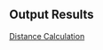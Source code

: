 ## Output Results
[Distance Calculation](https://drive.google.com/file/d/1cfQy8r4CdmFmD-quPVoXpvDUccnHVNpO/view?usp=sharing)

